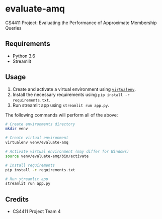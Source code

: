 # evaluate-amq

CS4411 Project: Evaluating the Performance of Approximate Membership Queries

## Requirements

- Python 3.6
- Streamlit

## Usage

1. Create and activate a virtual environment using [`virtualenv`](https://pypi.org/project/virtualenv/).
2. Install the necessary requirements using `pip install -r requirements.txt`.
3. Run streamlit app using `streamlit run app.py`.

The following commands will perform all of the above:

```sh
# Create environments directory
mkdir venv

# Create virtual environment
virtualenv venv/evaluate-amq

# Activate virtual environment (may differ for Windows)
source venv/evaluate-amq/bin/activate

# Install requirements
pip install -r requirements.txt

# Run streamlit app
streamlit run app.py
```
## Credits

- CS4411 Project Team 4
